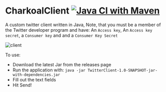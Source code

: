 # CharkoalClient [![Java CI with Maven](https://github.com/TheBozzz34/CharkoalClient/actions/workflows/maven.yml/badge.svg)](https://github.com/TheBozzz34/CharkoalClient/actions/workflows/maven.yml)
A custom twitter client written in Java, Note, that you must be a member of the Twitter developer program and have: An `Access key`, An `Access key secret`, a `Consumer key` and and a `Consumer Key Secret`

![client](https://cdn.upload.systems/uploads/XOZsvplV.png)

To use:
 - Download the latest Jar from the releases page
 - Run the application with: `java -jar TwitterClient-1.0-SNAPSHOT-jar-with-dependencies.jar`
 - Fill out the text fields
 - Hit Send!
